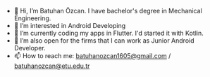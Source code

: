 - 👋 Hi, I’m Batuhan Özcan. I have bachelor's degree in Mechanical Engineering.
- 👀 I’m interested in Android Developing
- 🌱 I’m currently coding my apps in Flutter. I'd started it with Kotlin.
- 💞️ I’m also open for the firms that I can work as Junior Android Developer.
- 📫 How to reach me: batuhanozcan1605@gmail.com / batuhanozcan@etu.edu.tr

